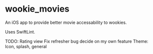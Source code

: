 # wookie_movies
An iOS app to provide better movie accessability to wookies.

Uses SwiftLint.

TODO:
Rating view
Fix refresher bug
decide on my own feature
Theme: Icon, splash, general
